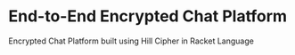# End-to-End Encrypted Chat Platform
 Encrypted Chat Platform built using Hill Cipher in Racket Language
